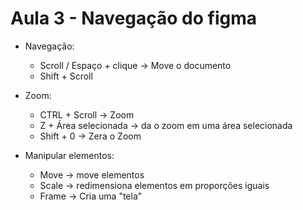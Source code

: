 # Aula 3 - Navegação do figma

* Navegação: 
  * Scroll / Espaço + clique -> Move o documento
  * Shift + Scroll

* Zoom:
  * CTRL + Scroll -> Zoom
  * Z + Área selecionada -> da o zoom em uma área selecionada
  * Shift + 0 -> Zera o Zoom

* Manipular elementos:
  * Move -> move elementos
  * Scale -> redimensiona elementos em proporções iguais
  * Frame -> Cria uma "tela"
  
